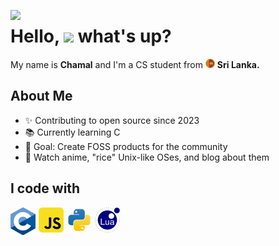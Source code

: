 <style>
  h1, h2, h3, h4, h5, h6 {
    border-bottom: none;
  }
</style>

<img src="https://media2.giphy.com/media/v1.Y2lkPTc5MGI3NjExaHdia3Boeml3c25hMjhvb3loajZtc3pyZnN4N2RvaWJkMmtkc3Y0aiZlcD12MV9pbnRlcm5hbF9naWZfYnlfaWQmY3Q9cw/bv8r3wRZK8dYk25U0y/giphy.webp" align="left"></img>

# Hello, <img src="https://emojis.slackmojis.com/emojis/images/1577305505/7373/hand_wave.gif?1577305505" width=40> what's up?

My name is **Chamal** and I'm a CS student from <img src="assets/SLcircle.png" width="15"> **Sri Lanka.**

## About Me

- ✨ Contributing to open source since 2023
- 📚 Currently learning C
- 🎯 Goal: Create FOSS products for the community
- 🎲 Watch anime, "rice" Unix-like OSes, and blog about them

## I code with

<div style="display: flex; gap: 5px; flex-wrap: wrap;">
  <a href="https://www.typescriptlang.org" target="_blank">
    <img title="C" alt="C" width="40px" src="./assets/C-svg.png">
  </a>
  <a href="https://www.typescriptlang.org" target="_blank">
    <img title="JavaScript" alt="JavaScript" width="40px" src="./assets/javascript-svgrepo-com.svg">
  </a>
  <a href="https://www.typescriptlang.org" target="_blank">
    <img title="Python" alt="Python" width="40px" src="./assets/python-svgrepo-com.svg">
  </a>
  <a href="https://www.typescriptlang.org" target="_blank">
    <img title="Lua" alt="Lua" width="40px" src="./assets/lua-svgrepo-com.svg">
  </a>
</div>
